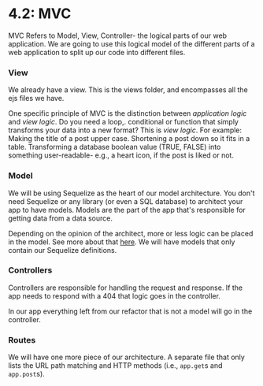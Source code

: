 # 4.2: MVC

MVC Refers to Model, View, Controller- the logical parts of our web application. We are going to use this logical model of the different parts of a web application to split up our code into different files.

### View

We already have a view. This is the views folder, and encompasses all the ejs files we have.

One specific principle of MVC is the distinction between _application logic_ and _view logic_. Do you need a loop,. conditional or function that simply transforms your data into a new format? This is _view logic_. For example: Making the title of a post upper case. Shortening a post down so it fits in a table. Transforming a database boolean value \(TRUE, FALSE\) into something user-readable- e.g., a heart icon, if the post is liked or not.

### Model

We will be using Sequelize as the heart of our model architecture. You don't need Sequelize or any library \(or even a SQL database\) to architect your app to have models. Models are the part of the app that's responsible for getting data from a data source.

Depending on the opinion of the architect, more or less logic can be placed in the model. See more about that [here](https://stackoverflow.com/questions/14044681/fat-models-and-skinny-controllers-sounds-like-creating-god-models). We will have models that only contain our Sequelize definitions. 

### Controllers

Controllers are responsible for handling the request and response. If the app needs to respond with a 404 that logic goes in the controller.

In our app everything left from our refactor that is not a model will go in the controller.

### Routes

We will have one more piece of our architecture. A separate file that only lists the URL path matching and HTTP methods \(i.e., `app.get`s and `app.post`s\).

